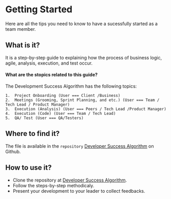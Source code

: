 # Getting Started

Here are all the tips you need to know to have a sucessfully started as a team member.

## What is it?

It is a step-by-step guide to explaining how the process of business logic, agile, analysis, execution, and test occur.

#### What are the stopics related to this guide?

The Development Success Algorithm has the following topics:

```
1.  Project Onboarding (User === Client /Business)
2.  Meetings (Grooming, Sprint Planning, and etc.) (User === Team / Tech Lead / Product Manager)
3.  Execution (Analysis) (User === Peers / Tech Lead /Product Manager)
4.  Execution (Code) (User === Team / Tech Lead)
5.  QA/ Test (User === QA/Testers)
```

## Where to find it?

The file is available in the `repository` [Developer Success Algorithm](https://github.com/codedavinci/dev-success-algorithm) on Github.

## How to use it?

- Clone the repository at [Developer Success Algorithm](https://github.com/codedavinci/dev-success-algorithm).
- Follow the steps-by-step methodicaly.
- Present your development to your leader to collect feedbacks.
